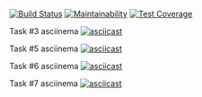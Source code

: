 [![Build Status](https://travis-ci.org/StepanenkoArtem/python-project-lvl2.svg?branch=master)](https://travis-ci.org/StepanenkoArtem/python-project-lvl2)
[![Maintainability](https://api.codeclimate.com/v1/badges/d4f393a9ed1e0c24fc2d/maintainability)](https://codeclimate.com/github/StepanenkoArtem/python-project-lvl2/maintainability)
[![Test Coverage](https://api.codeclimate.com/v1/badges/d4f393a9ed1e0c24fc2d/test_coverage)](https://codeclimate.com/github/StepanenkoArtem/python-project-lvl2/test_coverage)


Task #3 asciinema
[![asciicast](https://asciinema.org/a/jP61fqMfyvGu41U94g9mCRRZs.svg)](https://asciinema.org/a/jP61fqMfyvGu41U94g9mCRRZs)

Task #5 asciinema
[![asciicast](https://asciinema.org/a/ij4snZT9yj71XmpsMVT6hgQc8.svg)](https://asciinema.org/a/ij4snZT9yj71XmpsMVT6hgQc8)

Task #6 asciinema
[![asciicast](https://asciinema.org/a/sdYRrXTUMLLcvEN2T0boiJEfX.svg)](https://asciinema.org/a/sdYRrXTUMLLcvEN2T0boiJEfX)

Task #7 asciinema
[![asciicast](https://asciinema.org/a/pbuGboKPDLT5B4LEBFYSuUuZL.svg)](https://asciinema.org/a/pbuGboKPDLT5B4LEBFYSuUuZL)
